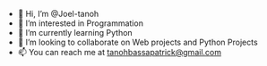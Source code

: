 - 👋 Hi, I’m @Joel-tanoh
- 👀 I’m interested in Programmation
- 🌱 I’m currently learning Python
- 💞️ I’m looking to collaborate on Web projects and Python Projects
- 📫 You can reach me at tanohbassapatrick@gmail.com

<!---
Joel-tanoh/Joel-tanoh is a ✨ special ✨ repository because its `README.md` (this file) appears on your GitHub profile.
You can click the Preview link to take a look at your changes.
--->
